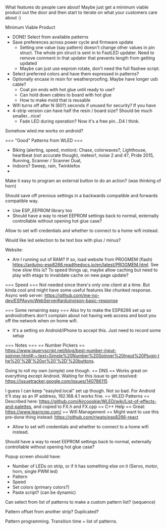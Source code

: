 What features do people care about! Maybe just get a minimum viable product out the door and then start to iterate on what your customers care about :)

Minimum Viable Product
  * DONE! Select from available patterns
  * Save preferences across power cycle and firmware update
     * Setting one value (say pattern) doesn't change other values in pin struct. The whole pin struct is sent in to FastLED updater. Need to remove comment in that updater
     that prevents length from getting updated
     * Maybe can just use eeprom rotate, don't need the full flashee script.
  * Select preferred colors and have them expressed in patterns?
  * Optionally encase in resin for weatherproofing. Maybe have longer usb cable? 
    * Coat pin ends with hot glue until ready to use?
    * Can hold down cables to board with hot glue
    * How to make mold that is reusable
  * Wifi turns off after N (60?) seconds if unused for security? If you have 
  * 4-strip version can have half the resin / board size? Should be much smaller...nice!
    * Fade LED during operation? Now it's a free pin...D4 I think.

Somehow wled.me works on android?

=== "Good" Patterns from WLED ===
  * Biking (alerting, speed, motion): Chase, colorwaves?, Lighthouse, heartbeat (not accurate though), meteor!, noise 2 and 4?, Pride 2015, Running, Scanner / Scanner Dual, 
  * Indoors? Sweep, rain, Twinklefox
  * 


Make it easy to program an external button to do an action? (was thinking of horn)

Should save off previous settings in a backwards compatible and forwards compatible way.
  * Use ESP_EEPROM library too
  * Should have a way to reset EEPROM settings back to normal, externally 
controllable without opening hot glue case?

Allow to set wifi credentials and whether to connect to a home wifi instead.

Would like led selection to be text box with plus / minus?


Website:
  * Am I running out of RAM? If so, load <static> website from PROGMEM (flash) https://arduino-esp8266.readthedocs.io/en/latest/PROGMEM.html. See how slow this is?  To speed things up, maybe allow caching but need to play with etags to invalidate cache on new page update?

=== Speed ===
Not needed since there's only one client at a time. But kinda cool and might have some useful features like chunked response. Async web server: https://github.com/me-no-dev/ESPAsyncWebServer#arduinojson-basic-response


=== Some remaining easy ===
Also try to make the ESP8266 set up so android/others don't complain about not having web access and boot you off the network when on home wifi.
  * It's a setting on Android/iPhone to accept this. Just need to record some setup


=== Notes ===
== Number Pickers ==
https://www.jqueryscript.net/blog/best-number-input-spinner.html#:~:text=Simple%20Number%20Spinner%20Input%20Plugin,the%20'%2B'%20or%20'%2D'%20buttons.

Going to roll my own (simple) one though.
== DNS ==
Works great on everything except Android. Waiting for this issue to get resolved: https://issuetracker.google.com/issues/140786115

I guess I can keep "easyled.local" set up though. Not so bad. For Android it'll stay as an IP address, 192.168.4.1 works fine.
== WLED Patterns ==
Described here: https://github.com/Aircoookie/WLED/wiki/List-of-effects-and-palettes, and copied to FX.h and FX.cpp
== C++ Help ==
Great: https://www.learncpp.com/
== Wifi Management ==
Might want to use this pre-done thing instead: https://github.com/rjwats/esp8266-react
  * Allow to set wifi credentials and whether to connect to a home wifi instead.

Should have a way to reset EEPROM settings back to normal, externally controllable without opening hot glue case?

Popup screen should have:
  * Number of LEDs on strip, or if it has something else on it (Servo, motor, horn, single PWM led)
  * Pattern
  * Speed
  * Set colors (primary colors?)
  * Paste script? (can be dynamic)

Can select from list of patterns to make a custom pattern list? (sequence)

Pattern offset from another strip? Duplicated?

Pattern programming. Transition time + list of patterns.
